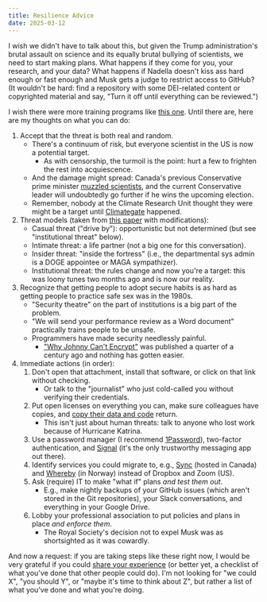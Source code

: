 ```yaml
---
title: Resilience Advice
date: 2025-03-12
---
```


I wish we didn't have to talk about this,
but given the Trump administration's brutal assault on science
and its equally brutal bullying of scientists,
we need to start making plans.
What happens if they come for you, your research, and your data?
What happens if Nadella doesn't kiss ass hard enough or fast enough
and Musk gets a judge to restrict access to GitHub?
(It wouldn't be hard:
find a repository with some DEI-related content or copyrighted material and say,
"Turn it off until everything can be reviewed.")

I wish there were more training programs like [this one][mitchell-ford].
Until there are,
here are my thoughts on what you can do:

1.  Accept that the threat is both real and random.
    -   There's a continuum of risk, but everyone scientist in the US is now a potential target.
        -   As with censorship, the turmoil is the point: hurt a few to frighten the rest into acquiescence.
    -   And the damage might spread:
        Canada's previous Conservative prime minister [muzzled scientists][harper-muzzle],
        and the current Conservative leader will undoubtedly go further if he wins the upcoming election.
    -   Remember, nobody at the Climate Research Unit thought they were might be a target until [Climategate][climategate] happened.
1.  Threat models (taken from [this paper][plos] with modifications):
    -   Casual threat ("drive by"): opportunistic but not determined (but see "institutional threat" below).
    -   Intimate threat: a life partner (not a big one for this conversation).
    -   Insider threat: "inside the fortress" (i.e., the departmental sys admin is a DOGE appointee or MAGA sympathizer).
    -   Institutional threat: the rules change and now you're a target: this was loony tunes two months ago and is now our reality.
1.  Recognize that getting people to adopt secure habits is as hard as getting people to practice safe sex was in the 1980s.
    -   "Security theatre" on the part of institutions is a big part of the problem.
    -   "We will send your performance review as a Word document" practically trains people to be unsafe.
    -   Programmers have made security needlessly painful.
        -   ["Why Johnny Can't Encrypt"][johnny] was published a quarter of a century ago and nothing has gotten easier.
1.  Immediate actions (in order):
    1.  Don't open that attachment, install that software, or click on that link without checking.
        -   Or talk to the "journalist" who just cold-called you without verifying their credentials.
    1.  Put open licenses on everything you can, make sure colleagues have copies, and [copy their data and code][sciop] return.
        -   This isn't just about human threats: talk to anyone who lost work because of Hurricane Katrina.
    1.  Use a password manager (I recommend [1Password][1password]),
        two-factor authentication,
        and [Signal][signal] (it's the only trustworthy messaging app out there).
    1.  Identify services you could migrate to,
        e.g., [Sync][sync] (hosted in Canada) and [Whereby][whereby] (in Norway) instead of Dropbox and Zoom (US).
    1.  Ask (require) IT to make "what if" plans *and test them out*.
        -   E.g., make nightly backups of your GitHub issues (which aren't stored in the Git repositories),
	    your Slack conversations,
	    and everything in your Google Drive.
    1.  Lobby your professional association to put policies and plans in place *and enforce them*.
        -   The Royal Society's decision not to expel Musk was as shortsighted as it was cowardly.

And now a request:
if you are taking steps like these right now,
I would be very grateful if you could [share your experience][email]
(or better yet, a checklist of what you've done that other people could do).
I'm not looking for "we could X", "you should Y", or "maybe it's time to think about Z",
but rather a list of what you've done and what you're doing.

[1password]: https://1password.com/
[climategate]: https://en.wikipedia.org/wiki/Climatic_Research_Unit_email_controversy
[email]: mailto:gvwilson@third-bit.com
[harper-muzzle]: https://www.cbc.ca/news/health/second-opinion-scientists-muzzled-1.4588913
[johnny]: https://dl.acm.org/doi/10.5555/1251421.1251435
[mitchell-ford]: https://www.fordfoundation.org/work/learning/learning-reflections/keeping-those-on-the-front-lines-of-change-safe-five-years-of-the-ford-foundation-grantee-safety-program/
[plos]: https://journals.plos.org/ploscompbiol/article?id=10.1371/journal.pcbi.1008563
[sciop]: https://sciop.net/datasets/
[signal]: https://signal.org/
[sync]: https://www.sync.com/
[whereby]: https://whereby.com/
